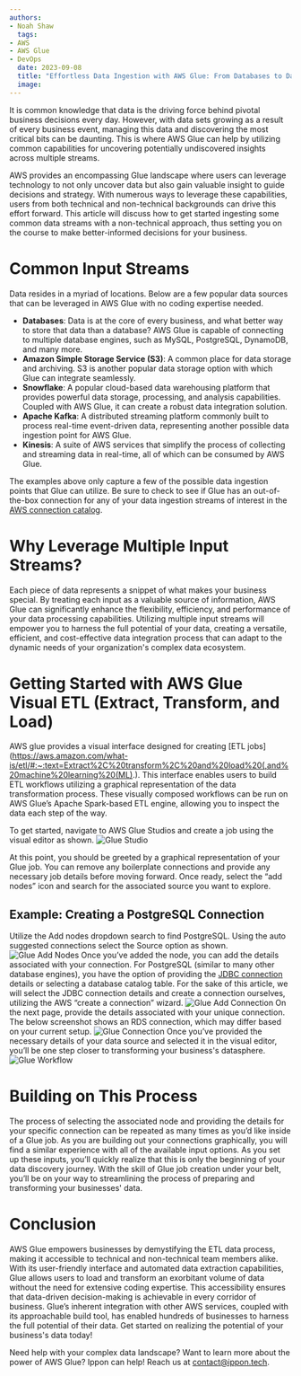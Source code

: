 ```yaml
---
authors:
- Noah Shaw
  tags:
- AWS
- AWS Glue
- DevOps
  date: 2023-09-08
  title: "Effortless Data Ingestion with AWS Glue: From Databases to Data Warehouses"
  image:
---
```


It is common knowledge that data is the driving force behind pivotal business decisions every day. However, with data sets growing as a result of every business event, managing this data and discovering the most critical bits can be daunting. This is where AWS Glue can help by utilizing common capabilities for uncovering potentially undiscovered insights across multiple streams.

AWS provides an encompassing Glue landscape where users can leverage technology to not only uncover data but also gain valuable insight to guide decisions and strategy. With numerous ways to leverage these capabilities, users from both technical and non-technical backgrounds can drive this effort forward. This article will discuss how to get started ingesting some common data streams with a non-technical approach, thus setting you on the course to make better-informed decisions for your business.

# Common Input Streams
Data resides in a myriad of locations. Below are a few popular data sources that can be leveraged in AWS Glue with no coding expertise needed.

- **Databases**: Data is at the core of every business, and what better way to store that data than a database? AWS Glue is capable of connecting to multiple database engines, such as MySQL, PostgreSQL, DynamoDB, and many more.
- **Amazon Simple Storage Service (S3)**: A common place for data storage and archiving. S3 is another popular data storage option with which Glue can integrate seamlessly.
- **Snowflake**: A popular cloud-based data warehousing platform that provides powerful data storage, processing, and analysis capabilities. Coupled with AWS Glue, it can create a robust data integration solution.
- **Apache Kafka**: A distributed streaming platform commonly built to process real-time event-driven data, representing another possible data ingestion point for AWS Glue.
- **Kinesis**: A suite of AWS services that simplify the process of collecting and streaming data in real-time, all of which can be consumed by AWS Glue.
  
The examples above only capture a few of the possible data ingestion points that Glue can utilize. Be sure to check to see if Glue has an out-of-the-box connection for any of your data ingestion streams of interest in the [AWS connection catalog](https://docs.aws.amazon.com/glue/latest/dg/glue-connections.html).

# Why Leverage Multiple Input Streams?
Each piece of data represents a snippet of what makes your business special. By treating each input as a valuable source of information, AWS Glue can significantly enhance the flexibility, efficiency, and performance of your data processing capabilities. Utilizing multiple input streams will empower you to harness the full potential of your data, creating a versatile, efficient, and cost-effective data integration process that can adapt to the dynamic needs of your organization's complex data ecosystem.

# Getting Started with AWS Glue Visual ETL (Extract, Transform, and Load)
AWS glue provides a visual interface designed for creating [ETL jobs](https://aws.amazon.com/what-is/etl/#:~:text=Extract%2C%20transform%2C%20and%20load%20(,and%20machine%20learning%20(ML).). This interface enables users to build ETL workflows utilizing a graphical representation of the data transformation process. These visually composed workflows can be run on AWS Glue’s Apache Spark-based ETL engine, allowing you to inspect the data each step of the way.

To get started, navigate to AWS Glue Studios and create a job using the visual editor as shown.
![Glue Studio](../images/2023/09/aws-glue-studio.png)

At this point, you should be greeted by a graphical representation of your Glue job. You can remove any boilerplate connections and provide any necessary job details before moving forward. Once ready, select the “add nodes” icon and search for the associated source you want to explore.


## Example: Creating a PostgreSQL Connection
Utilize the Add nodes dropdown search to find PostgreSQL. Using the auto suggested connections select the Source option as shown.
![Glue Add Nodes](../images/2023/09/aws-glue-postgres.png)
Once you’ve added the node, you can add the details associated with your connection. For PostgreSQL (similar to many other database engines), you have the option of providing the [JDBC connection](https://docs.aws.amazon.com/glue/latest/dg/connection-properties.html#connection-properties-jdbc) details or selecting a database catalog table. For the sake of this article, we will select the JDBC connection details and create a connection ourselves, utilizing the AWS “create a connection” wizard.
![Glue Add Connection](../images/2023/09/aws-glue-create.png)
On the next page, provide the details associated with your unique connection. The below screenshot shows an RDS connection, which may differ based on your current setup.
![Glue Connection](../images/2023/09/aws-glue-connection.png)
Once you’ve provided the necessary details of your data source and selected it in the visual editor, you’ll be one step closer to transforming your business's datasphere.
![Glue Workflow](../images/2023/09/aws-glue-workflow.png)

# Building on This Process
The process of selecting the associated node and providing the details for your specific connection can be repeated as many times as you’d like inside of a Glue job. As you are building out your connections graphically, you will find a similar experience with all of the available input options. As you set up these inputs, you’ll quickly realize that this is only the beginning of your data discovery journey. With the skill of Glue job creation under your belt, you’ll be on your way to streamlining the process of preparing and transforming your businesses' data.

# Conclusion
AWS Glue empowers businesses by demystifying the ETL data process, making it accessible to technical and non-technical team members alike. With its user-friendly interface and automated data extraction capabilities, Glue allows users to load and transform an exorbitant volume of data without the need for extensive coding expertise. This accessibility ensures that data-driven decision-making is achievable in every corridor of business. Glue’s inherent integration with other AWS services, coupled with its approachable build tool, has enabled hundreds of businesses to harness the full potential of their data. Get started on realizing the potential of your business's data today!

Need help with your complex data landscape? Want to learn more about the power of AWS Glue? Ippon can help! Reach us at [contact@ippon.tech](contact@ippon.tech).
